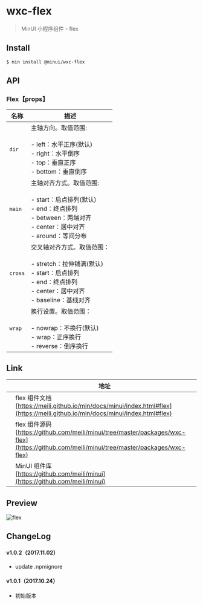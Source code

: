 # wxc-flex

> MinUI 小程序组件 - flex

## Install

``` bash
$ min install @minui/wxc-flex
```

## API

### Flex【props】

| 名称                  | 描述                         |
|----------------------|------------------------------|
|`dir`           | 主轴方向。取值范围: <br><br>  - left：水平正序(默认) <br>  - right：水平倒序 <br>  - top：垂直正序 <br>  - bottom：垂直倒序       |
|`main`         | 主轴对齐方式。取值范围: <br><br>  - start：启点排列(默认) <br>  - end：终点排列 <br>  - between：两端对齐 <br>  - center：居中对齐 <br>  - around：等间分布         |
|`cross`         | 交叉轴对齐方式。取值范围：<br><br>  - stretch：拉伸铺满(默认) <br> - start：启点排列 <br>  - end：终点排列 <br>  - center：居中对齐 <br>  - baseline：基线对齐       |
|`wrap`         | 换行设置。取值范围：<br><br> - nowrap：不换行(默认)  <br> - wrap：正序换行 <br> - reverse：倒序换行       |

## Link
||地址|
|--|---|
||flex 组件文档 <br> [https://meili.github.io/min/docs/minui/index.html#flex](https://meili.github.io/min/docs/minui/index.html#flex)<br>|
||flex 组件源码 <br> [https://github.com/meili/minui/tree/master/packages/wxc-flex](https://github.com/meili/minui/tree/master/packages/wxc-flex)<br>|
||MinUI 组件库 <br> [https://github.com/meili/minui](https://github.com/meili/minui) <br>|

## Preview
![flex](https://s10.mogucdn.com/mlcdn/c45406/171107_644d29k85d23lgafie50h51ci8gg1_480x480.jpg_220x330.jpg)

##  ChangeLog

#### v1.0.2（2017.11.02）

- update .npmignore

#### v1.0.1（2017.10.24）

- 初始版本
